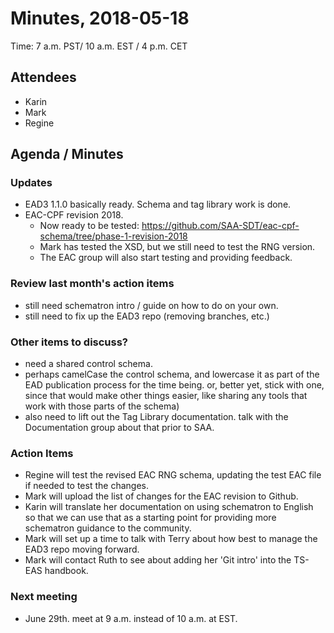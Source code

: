 # Minutes, 2018-05-18
Time: 7 a.m. PST/ 10 a.m. EST / 4 p.m. CET

## Attendees
- Karin
- Mark
- Regine

## Agenda / Minutes
### Updates
  - EAD3 1.1.0 basically ready.  Schema and tag library work is done.
  - EAC-CPF revision 2018.
    - Now ready to be tested: https://github.com/SAA-SDT/eac-cpf-schema/tree/phase-1-revision-2018
    - Mark has tested the XSD, but we still need to test the RNG version.
    - The EAC group will also start testing and providing feedback.

### Review last month's action items
 - still need schematron intro / guide on how to do on your own.
 - still need to fix up the EAD3 repo (removing branches, etc.)

### Other items to discuss?
 - need a shared control schema.
 - perhaps camelCase the control schema, and lowercase it as part of the EAD publication process for the time being. or, better yet, stick with one, since that would make other things easier, like sharing any tools that work with those parts of the schema)
 - also need to lift out the Tag Library documentation. talk with the Documentation group about that prior to SAA.

### Action Items
 - Regine will test the revised EAC RNG schema, updating the test EAC file if needed to test the changes.
 - Mark will upload the list of changes for the EAC revision to Github.
 - Karin will translate her documentation on using schematron to English so that we can use that as a starting point for providing more schematron guidance to the community.
 - Mark will set up a time to talk with Terry about how best to manage the EAD3 repo moving forward.
 - Mark will contact Ruth to see about adding her 'Git intro' into the TS-EAS handbook.


### Next meeting
 - June 29th.  meet at 9 a.m. instead of 10 a.m. at EST.
